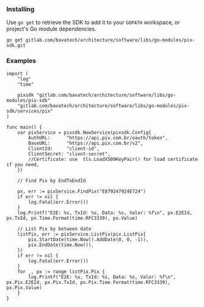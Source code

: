 ### Installing
Use `go get` to retrieve the SDK to add it to your `GOPATH` workspace, or
project's Go module dependencies.

	go get gitlab.com/bavatech/architecture/software/libs/go-modules/pix-sdk.git

### Examples

```
import (
	"log"
	"time"

	pixsdk "gitlab.com/bavatech/architecture/software/libs/go-modules/pix-sdk"
	"gitlab.com/bavatech/architecture/software/libs/go-modules/pix-sdk/services/pix"
)

func main() {
	var pixService = pixsdk.NewService(pixsdk.Config{
		AuthURL:      "https://api.pix.com.br/oauth/token",
		BaseURL:      "https://api.pix.com.br/v2",
		ClientId:     "client-id",
		ClientSecret: "client-secret",
		//Certificate: use 	tls.LoadX509KeyPair() for load certificate if you need,
	})

	// Find Pix by EndToEndId

	px, err := pixService.FindPix("E879247924E724")
	if err != nil {
		log.Fatal(err.Error())
	}
	log.Printf("E2E: %s, TxId: %s, Data: %s, Valor: %f\n", px.E2EId, px.TxId, px.Time.Format(time.RFC3339), px.Value)

	// List Pix by between date
	listPix, err := pixService.ListPix(pix.ListPix{
		pix.StartDate(time.Now().AddDate(0, 0, -1)),
		pix.EndDate(time.Now()),
	})
	if err != nil {
		log.Fatal(err.Error())
	}
	for _, px := range listPix.Pix {
		log.Printf("E2E: %s, TxId: %s, Data: %s, Valor: %f\n", px.Pix.E2EId, px.Pix.TxId, px.Pix.Time.Format(time.RFC3339), px.Pix.Value)
	}
}

```